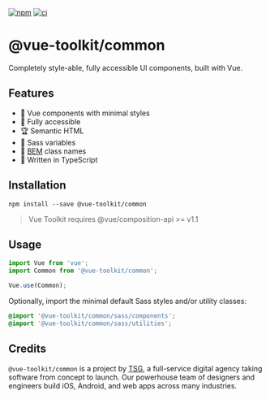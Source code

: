 [![npm](https://img.shields.io/npm/v/@vue-toolkit/common)](https://www.npmjs.com/package/@vue-toolkit/common)
[![ci](https://github.com/thesmythgroup/vue-toolkit/workflows/ci/badge.svg)](https://github.com/thesmythgroup/vue-toolkit/actions)

# @vue-toolkit/common

Completely style-able, fully accessible UI components, built with Vue.

## Features

- 🚀 Vue components with minimal styles
- 🎉 Fully accessible
- 🏆 Semantic HTML
- 🎨 Sass variables
- 📂 [BEM](http://getbem.com/) class names
- 💪 Written in TypeScript

## Installation

```
npm install --save @vue-toolkit/common
```

> Vue Toolkit requires @vue/composition-api >= v1.1

## Usage

```ts
import Vue from 'vue';
import Common from '@vue-toolkit/common';

Vue.use(Common);
```

Optionally, import the minimal default Sass styles and/or utility classes:

```scss
@import '@vue-toolkit/common/sass/components';
@import '@vue-toolkit/common/sass/utilities';
```

## Credits

`@vue-toolkit/common` is a project by [TSG](https://thesmythgroup.com/), a full-service digital agency taking software from concept to launch.
Our powerhouse team of designers and engineers build iOS, Android, and web apps across many industries.
